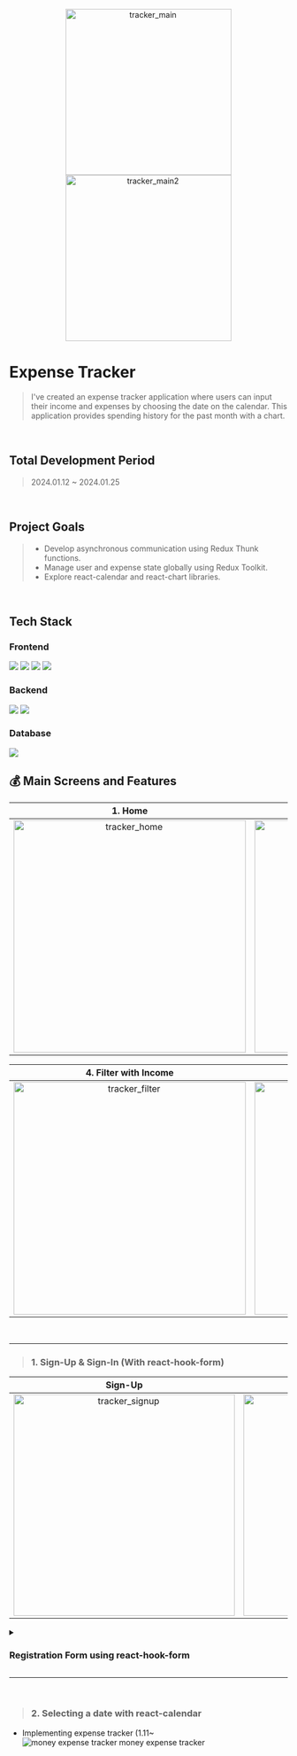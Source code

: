 <p align="center">
  <img width="300" alt="tracker_main" src="https://github.com/inayoon/christmas_card_app/assets/100747899/9f252893-e5db-4bbd-abf4-975843529b98"><img width="300" alt="tracker_main2" src="https://github.com/inayoon/christmas_card_app/assets/100747899/65a8e16f-2eed-4746-aa4b-49da185a81db">
</p>


# Expense Tracker
> I've created an expense tracker application where users can input their income and expenses by choosing the date on the calendar. This application provides spending history for the past month with a chart.

<br/>

## Total Development Period
> 2024.01.12 ~ 2024.01.25
<br/>

## Project Goals
> - Develop asynchronous communication using Redux Thunk functions.
> - Manage user and expense state globally using Redux Toolkit.
> - Explore react-calendar and react-chart libraries.
<br/>

## Tech Stack
### Frontend
<img src="https://img.shields.io/badge/React-61DAFB?style=for-the-badge&logo=React&logoColor=white">  <img src="https://img.shields.io/badge/Redux toolkit-764ABC?style=for-the-badge&logo=Redux&logoColor=white"> <img src="https://img.shields.io/badge/Redux thunk-764ABC?style=for-the-badge&logo=Redux&logoColor=white">  <img src="https://img.shields.io/badge/Tailwind CSS-06B6D4?style=for-the-badge&logo=Tailwind CSS&logoColor=white">

### Backend
<img src="https://img.shields.io/badge/Express-000000?style=for-the-badge&logo=Express&logoColor=white">  <img src="https://img.shields.io/badge/Node.js-339933?style=for-the-badge&logo=Node.js&logoColor=white"> 
### Database 
<img src="https://img.shields.io/badge/MongoDB-47A248?style=for-the-badge&logo=MongoDB&logoColor=white"> 

<br/>

## 💰 Main Screens and Features
|                                                             1.  Home                                                               |                                                         **2. Add History**                                                             |                                                         **3. Add History with Calendar**                                                             |
| :--------------------------------------------------------------------------------------------------------------------------------------: | :---------------------------------------------------------------------------------------------------------------------------------: | :---------------------------------------------------------------------------------------------------------------------------------: |
|  <img width="420" alt="tracker_home" src="https://github.com/inayoon/christmas_card_app/assets/100747899/60d5e460-cc2b-4d00-a3bf-8ccc74f93932">  |  <img width="420" alt="tracker_add" src="https://github.com/inayoon/christmas_card_app/assets/100747899/6e8c8677-d4d6-4e11-b751-06ad04377d99">  |  <img width="420" alt="tracker_add w cal" src="https://github.com/inayoon/christmas_card_app/assets/100747899/88723e37-7a17-4902-a013-a6aaef1e605b">  |

|                                                             **4.  Filter with Income**                                                                |                                                         **5. Filter with Expense**                                                             |                                                         **6. Display with a Chart**                                                             |
| :--------------------------------------------------------------------------------------------------------------------------------------: | :---------------------------------------------------------------------------------------------------------------------------------: | :---------------------------------------------------------------------------------------------------------------------------------: |
|  <img width="420" alt="tracker_filter" src="https://github.com/inayoon/christmas_card_app/assets/100747899/e2205b7a-5ef1-4b5e-9872-994ad7e7453c">  |  <img width="420" alt="tracker_filter2" src="https://github.com/inayoon/christmas_card_app/assets/100747899/78499b88-5037-4c4c-9c1b-4894537d0039">  |  <img width="420" alt="tracker_chart" src="https://github.com/inayoon/christmas_card_app/assets/100747899/04f28b6c-ce4a-45e1-8cc0-5872f55bcacb">  |
  
<br/>

---

> ### 1. Sign-Up & Sign-In (With react-hook-form)
|                                                             **Sign-Up**                                                                |                                                         **Sign-In**                                                             |
| :--------------------------------------------------------------------------------------------------------------------------------------: | :---------------------------------------------------------------------------------------------------------------------------------: |
|  <img width="400" hight="300" alt="tracker_signup" src="https://github.com/inayoon/christmas_card_app/assets/100747899/a40e3d86-3d23-4dce-ba63-694400365ef2">  |  <img width="400" hight="300"  alt="tracker_signin" src="https://github.com/inayoon/christmas_card_app/assets/100747899/5051d493-c4fa-4d02-ad12-bf32ff3da51f">  |

<details>
<summary><h3>Registration Form using react-hook-form </h3></summary>
<br/>

Implemented signup & signin function with react-hook-form.<br/>

```Javascript
import { useForm } from "react-hook-form";
export default function Register() {
  const {
    register,
    handleSubmit,
    formState: { errors },
    reset,
  } = useForm({ mode: "Onchange" });

  const onSubmit = ({ email, password, username }) => {
    const body = {
      email,
      password,
      username,
    };
    dispatch(registerUser(body)).then(() => {
      navigate("/login");
    });
    reset();
  };
    /**  for validation */
  const userEmail = {
    required: "Email must be provided",
  };

  const userName = {
    required: "Name must be provided",
    pattern: {
      value: /^[A-Za-z]+$/,
      message: "Username must only contain letters",
    },
  };
  const userPassword = {
    required: "Password must be provided",
    minLength: {
      value: 6,
      message: "Min length must be 6",
    },
};
return(
    ...
    <div className="mb-2">
                <label
                  htmlFor="email"
                  className="text-sm font-semibold text-gray-800"
                >
                  Email
                </label>
                <input
                  type="email"
                  id="email"
                  className="w-full px-8 py-2 mt-2 bg-white rounded-md border-b-2 border-gray-300"
                  {...register("email", userEmail)}
                />
                {errors?.email && (
                  <div>
                    <span className="text-gray-400">{errors.email.message}</span>
                  </div>
                )}
              </div>
              <div className="mb-2">
                <label
                  htmlFor="password"
                  className="text-sm font-semibold text-gray-800"
                >
                  Password
                </label>
                <input
                  type="password"
                  id="password"
                  className="w-full px-8 py-2 mt-2 bg-white rounded-md border-b-2 border-gray-300"
                  {...register("password", userPassword)}
                />
                {errors?.password && (
                  <div>
                    <span className="text-gray-400">{errors.password.message}</span>
                  </div>
                )}
              </div>
      ....
      )
    }


```
</details>

---

<br/>

> ### 2. Selecting a date with react-calendar 


- Implementing expense tracker (1.11~
  ![money expense tracker  money expense tracker](https://github.com/inayoon/expnese_tracker/assets/100747899/a3b06800-c64f-4079-a13e-808472951304)
